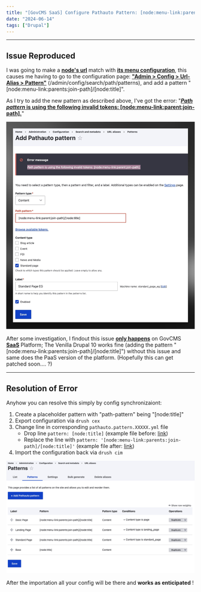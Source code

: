 ```yaml
---
title: "[GovCMS SaaS] Configure Pathauto Pattern: [node:menu-link:parents:join-path]/[node:title]"
date: "2024-06-14"
tags: ["Drupal"]
---
```





---
## Issue Reproduced

I was going to make a **<u>node's url</u>** match with **<u>its menu configuration</u>**, this causes me having to go to the configuration page:  **<u>"Admin > Config > Url-Alias > Pattern"</u>** (/admin/config/search/path/patterns), and add a pattern "[node:menu-link:parents:join-path]/[node:title]".

As I try to add the new pattern as described above, I've got the error: "**<u>*Path pattern* is using the following invalid tokens: [node:menu-link:parent:join-path].</u>**"

![2024-06-14T114816](2024-06-14T114816.jpg)

After some investigation, I findout this issue **<u>only happens</u>** on GovCMS **<u>SaaS</u>** Platform; The Venilla Drupal 10 works fine (adding the pattern "[node:menu-link:parents:join-path]/[node:title]") without this issue and same does the PaaS version of the platform. (Hopefully this can get patched soon.... ?)



---
## Resolution of Error

Anyhow you can resolve this simply by config synchronizaiont:

1.   Create a placeholder pattern with "path-pattern" being "[node:title]"
2.   Export configuration via `drush cex`
3.   Change line in corresponding `pathauto.pattern.XXXXX.yml` file
     -   Drop line `pattern: [node:title]` (example file before: [link](./pathauto.pattern.example_pattern_before.yml))
     -   Replace the line with `pattern: '[node:menu-link:parents:join-path]/[node:title]'` (example file after: [link](./pathauto.pattern.example_pattern_after.yml))
4.   Import the configuration back via `drush cim`

![2024-06-14T115733](2024-06-14T115733.jpg)

After the importation all your config will be there and **works as enticipated** !



